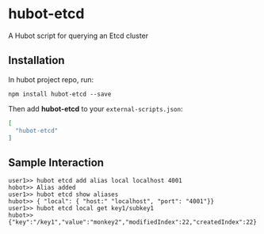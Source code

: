 # hubot-etcd

A Hubot script for querying an Etcd cluster

## Installation

In hubot project repo, run:

`npm install hubot-etcd --save`

Then add **hubot-etcd** to your `external-scripts.json`:

```json
[
  "hubot-etcd"
]
```

## Sample Interaction

```
user1>> hubot etcd add alias local localhost 4001
hobot>> Alias added
user1>> hubot etcd show aliases
hubot>> { "local": { "host:" "localhost", "port": "4001"}}
user1>> hubot etcd local get key1/subkey1
hubot>> {"key":"/key1","value":"monkey2","modifiedIndex":22,"createdIndex":22}
```
